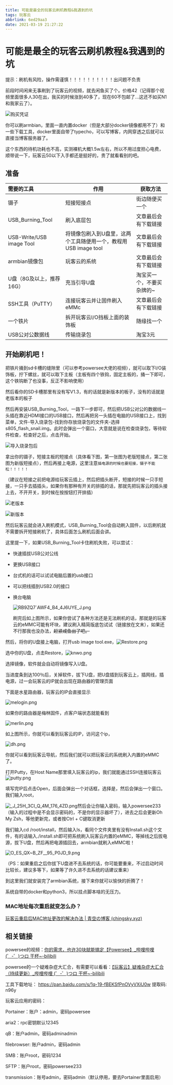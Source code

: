 ```yaml
---
title: 可能是最全的玩客云刷机教程&我遇到的坑
tags: 玩客云
abbrlink: 6ed29aa3
date: 2021-03-19 21:27:22
---
```


# 可能是最全的玩客云刷机教程&我遇到的坑

提示：刷机有风险，操作需谨慎！！！！！！！！！！出问题不负责

前段时间闲来无事刷到了玩客云的视频，就去闲鱼买了个。价格42（记得那个视频里面很多人30在出，我买的时候涨到40多了，现在60不包邮了...这还不如买N1和我家云了）。

![购买凭证](https://ivanstar.gitee.io/markdown-photo/wky-sj/mDax4FSbERsdcJQ.png)

你可以刷armbian，里面一直内置docker（但是大部分docker镜像都用不了）和一些下载工具，docker里面自带了typecho，可以写博客，内网穿透之后就可以直接当博客服务器了。

<!--more-->

这个东西的待机功耗也不高，实测裸机大概1.5w左右，所以不用过度担心电费，顺带说一下，玩客云50以下入手都还是挺好的，贵了就看看别的吧。

## 准备

| 需要的工具                    | 作用                                      | 获取方法          |
|:------------------------ | --------------------------------------- | ------------- |
| 镊子                       | 短接短接点                                   | 街边随便买一个       |
| USB_Burning_Tool         | 刷入底层包                                   | 文章最后会有下载链接    |
| USB-Write/USB image Tool | 将镜像包刷入到U盘里，这两个工具随便用一个，教程用USB image tool | 文章最后会有下载链接    |
| armbian镜像包               | 玩客云的系统                                  | 文章最后会有下载链接    |
| U盘（8G及以上，推荐16G）          | 充当引导U盘                                  | 淘宝买一个，不要买杂牌的~ |
| SSH工具（PuTTY）             | 连接玩客云并让固件刷入eMMc                         | 文章最后会有下载链接    |
| 一个铁片                     | 拆开玩客云I/O挡板上面的装饰板                        | 随缘找一个         |
| USB公对公数据线                | 传输烧录包                                   | 淘宝3元          |

## 开始刷机吧！

把铁片捅到sd卡槽的缝隙里（可以参考powersee大佬的视频），就可以取下I/O装饰板，拧下螺丝，就可以取下主板（主板有四个铁钩，固定主板的，捅一下即可，这个铁钩断了也没事，反正不影响使用）

然后看你的SD卡槽那里有没有写V1.3，有的话就是新版本的板子，没有的话就是老版本的板子

然后再安装USB_Burning_Tool，一路下一步即可，然后把USB公对公的数据线一头插在靠近HDMI接口的USB接口，然后再把另一头插在电脑的USB接口上，找到菜单，文件-导入烧录包-找到你存放烧录包的文件夹-选择s805_flash_snail.img。此时会弹出一个窗口，大意就是说在检查烧录包，等待软件检查，检查好之后，点击开始。

![导入烧录包后](https://ivanstar.gitee.io/markdown-photo/wky-sj/s2tSolHKzA4Tqyd.png)

拿出你的镊子，短接主板的短接点（具体看下图，第一张图为老版短接点，第二张图为新版短接点），然后再接上电源，这里注意`插电源的时候也要短接，镊子不能松！！！！！`

（建议在短接之前把电源给玩客云插上，然后把插头断开，短接的时候一只手短接，一只手去插插头，如果你有那种有开关的排插的话，那就先把玩客云的插头接上去，不开开关，到时候在按按钮打开排插）

![老版本](https://ivanstar.gitee.io/markdown-photo/wky-sj/PayQwCqOZ82EVxd.jpg)

![新版本](https://ivanstar.gitee.io/markdown-photo/wky-sj/4cHQo2fhuLM3iV5.jpg)

然后玩客云就会进入刷机模式，USB_Burning_Tool会自动刷入固件，以后刷机就不需要拆开短接刷机了，具体后面怎么刷机后面会讲。

这里提一下，如果USB_Burning_Tool卡住刷机失败，可以尝试：

- 快速插拔USB公对公线

- 更换USB接口

- 台式机的话可以试试电脑后置的usb接口

- 可以把线插到USB2.0的接口  

- 换台电脑
  
  ![RB9ZQ7`AWF4_B4_4J6UYE_J.png](https://ivanstar.gitee.io/markdown-photo/wky-sj/jPIW7cXnKwVtAqs.png)
  
  刷完后如上图所示，如果你尝试了各种方法还是无法刷机的话，那就是的玩客云的eMMC可能有坏块，建议刷入精简版底包试试（链接放在文末），如果还不行那我也没办法，~~赶紧咸鱼出了吧。~~

然后，将你的U盘接上电脑，打开usb image tool.exe，![Restore.png](https://ivanstar.gitee.io/markdown-photo/wky-sj/MozHwXlkSemRJv3.png)

选中你的U盘，点击Restore，![knwo.png](https://ivanstar.gitee.io/markdown-photo/wky-sj/6Bhq5GMKS8ZLVtp.png)

选择镜像，软件就会自动将镜像写入U盘。

当进度条到达100％后，关掉软件，拔下U盘，把U盘插到玩客云上，插网线，插电源，过一会玩客云的IP就会出现在路由器的管理页面

下面是水星路由器，玩客云的IP会直接显示

![melogin.png](https://ivanstar.gitee.io/markdown-photo/wky-sj/eAiZUWVa2PsnuHD.png)

如果你的路由器是梅林固件，点客户端状态就能看到

![merlin.png](https://ivanstar.gitee.io/markdown-photo/wky-sj/merlin.png)

如上图所示，你就可以看到玩客云的IP，访问这个ip，

![dh.png](https://ivanstar.gitee.io/markdown-photo/wky-sj/MmsxiaFQwDRZOf1.png)

你就可以看到玩客云导航，然后我们就可以把玩客云的系统刷入内置的eMMC了。

打开Putty，在Host Name那里填入玩客云的ip，我们就能通过SSH连接玩客云![putty.png](https://ivanstar.gitee.io/markdown-photo/wky-sj/mf7KHBSlXUOFGMs.png)

填写完IP后点击Open，后面会弹出一个对话框，选择是，然后会弹出一个窗口。我们输入root，

![_J_25H_3CI_Q_4M_176_4ZD.png](https://ivanstar.gitee.io/markdown-photo/wky-sj/9Euv1XDGZiwP6jC.png)然后会让你输入密码，输入powersee233（输入的过程中是不会显示密码的，不是你的显示器坏了），进去之后会更新Oh My Zsh，等他更新完，或者按Ctrl + C键取消更新

我们输入cd /root/install，然后输入ls，看同个文件夹里有没有Install.sh这个文件，有的话输入./install.sh即可把系统刷入玩客云内置的eMMC，等掉线之后拔电源，拔下U盘，然后再把电源插回去，armbian就刷入eMMC啦！

![O_ES_QX~B_ZF__95_P0JD_9.png](https://ivanstar.gitee.io/markdown-photo/wky-sj/7kQXERyoaF8iYuP.png)

（PS：如果重启之后你拔下U盘进不去系统的话，你可能要重来，不过启动时间比较长，建议多等下，如果等了许久进不去系统的话建议重来）

到这里我们就安装完了armbian系统，接下来你就可以愉快的折腾了！

系统自带的docker和python3，所以挂点脚本啥的无压力。

### MAC地址每次重启就变怎么办？

[玩客云重启后MAC地址更改的解决办法 | 青空の博客 (chingsky.xyz)](http://chingsky.xyz/chingsky/22673.html)

## 相关链接

powersee的视频：[你的需求，也许30块就能搞定【Powersee】_哔哩哔哩 (゜-゜)つロ 干杯~-bilibili](https://www.bilibili.com/video/BV1sU4y1s7Yu)

powersee的一个疑难杂症大汇合，有需要可以看看：[【玩客云】疑难杂症大汇合（持续更新）_哔哩哔哩 (゜-゜)つロ 干杯~-bilibili](https://www.bilibili.com/video/BV1kT4y1P7RL)

工具下载地址： https://pan.baidu.com/s/1q-19-fBEKSfPnOVyVXiU0w 提取码: n96y

玩客云应用的密码：

Portainer：账户：admin，密码powersee

aria2：rpc密钥默认12345

qB：账户admin，密码adminadmin

filebrowser: 账户admin，密码admin

SMB：账户root，密码1234

SFTP：账户root，密码powersee233

transmission：账号admin，密码admin（默认停用，要去Portainer里面启用）
